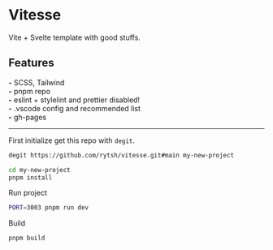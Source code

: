 # Vitesse

Vite + Svelte template with good stuffs.

## Features

__-__ SCSS, Tailwind  
__-__ pnpm repo  
__-__ eslint + stylelint and prettier disabled!  
__-__ .vscode config and recommended list  
__-__ gh-pages  

---

First initialize get this repo with `degit`.

```sh
degit https://github.com/rytsh/vitesse.git#main my-new-project
```

```sh
cd my-new-project
pnpm install
```

Run project

```sh
PORT=3003 pnpm run dev
```

Build

```sh
pnpm build
```
